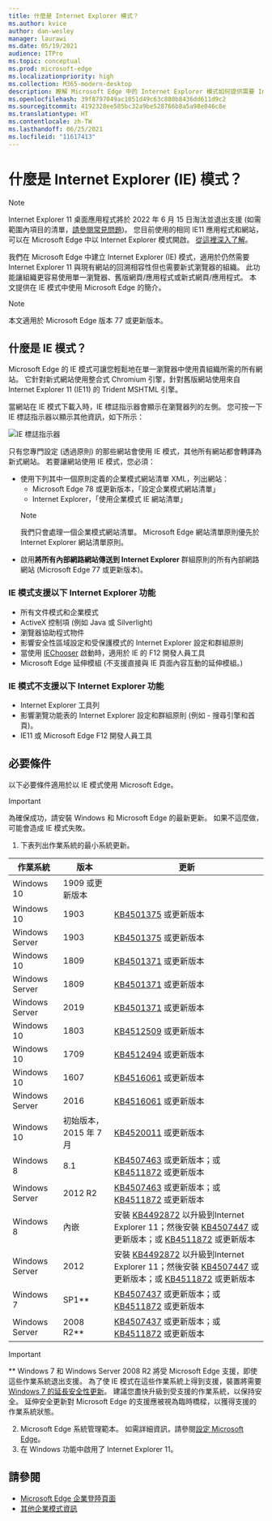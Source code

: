 ```yaml
---
title: 什麼是 Internet Explorer 模式？
ms.author: kvice
author: dan-wesley
manager: laurawi
ms.date: 05/19/2021
audience: ITPro
ms.topic: conceptual
ms.prod: microsoft-edge
ms.localizationpriority: high
ms.collection: M365-modern-desktop
description: 瞭解 Microsoft Edge 中的 Internet Explorer 模式如何提供需要 Internet Explorer 11 的網站存取權，以及存取新式網站的方式。
ms.openlocfilehash: 39f8797049ac1051d49c63c880b8436dd611d9c2
ms.sourcegitcommit: 4192328ee585bc32a9be528766b8a5a98e046c8e
ms.translationtype: HT
ms.contentlocale: zh-TW
ms.lasthandoff: 06/25/2021
ms.locfileid: "11617413"
---
```

# <a name="what-is-internet-explorer-ie-mode"></a>什麼是 Internet Explorer (IE) 模式？

>[!Note]
> Internet Explorer 11 桌面應用程式將於 2022 年 6 月 15 日淘汰並退出支援 (如需範圍內項目的清單，[請參閱常見問題](https://techcommunity.microsoft.com/t5/windows-it-pro-blog/internet-explorer-11-desktop-app-retirement-faq/ba-p/2366549))。 您目前使用的相同 IE11 應用程式和網站，可以在 Microsoft Edge 中以 Internet Explorer 模式開啟。 [從這裡深入了解](https://blogs.windows.com/windowsexperience/2021/05/19/the-future-of-internet-explorer-on-windows-10-is-in-microsoft-edge/)。

我們在 Microsoft Edge 中建立 Internet Explorer (IE) 模式，適用於仍然需要 Internet Explorer 11 與現有網站的回溯相容性但也需要新式瀏覽器的組織。 此功能讓組織更容易使用單一瀏覽器、舊版網頁/應用程式或新式網頁/應用程式。 本文提供在 IE 模式中使用 Microsoft Edge 的簡介。

> [!NOTE]
> 本文適用於 Microsoft Edge 版本 77 或更新版本。

## <a name="what-is-ie-mode"></a>什麼是 IE 模式？

Microsoft Edge 的 IE 模式可讓您輕鬆地在單一瀏覽器中使用貴組織所需的所有網站。 它針對新式網站使用整合式 Chromium 引擎，針對舊版網站使用來自 Internet Explorer 11 (IE11) 的 Trident MSHTML 引擎。

當網站在 IE 模式下載入時，IE 標誌指示器會顯示在瀏覽器列的左側。 您可按一下 IE 標誌指示器以顯示其他資訊，如下所示：

  ![IE 標誌指示器](./media/ie-mode/ie-logo-indicator1.png)

只有您專門設定 (透過原則) 的那些網站會使用 IE 模式，其他所有網站都會轉譯為新式網站。 若要讓網站使用 IE 模式，您必須：

- 使用下列其中一個原則定義的企業模式網站清單 XML，列出網站：
  - Microsoft Edge 78 或更新版本，「設定企業模式網站清單」
  - Internet Explorer，「使用企業模式 IE 網站清單」
  > [!NOTE]
  > 我們只會處理一個企業模式網站清單。 Microsoft Edge 網站清單原則優先於 Internet Explorer 網站清單原則。
- 啟用**將所有內部網路網站傳送到 Internet Explorer** 群組原則的所有內部網路網站 (Microsoft Edge 77 或更新版本)。

### <a name="ie-mode-supports-the-following-internet-explorer-functionality"></a>IE 模式支援以下 Internet Explorer 功能

- 所有文件模式和企業模式
- ActiveX 控制項 (例如 Java 或 Silverlight)
- 瀏覽器協助程式物件 
- 影響安全性區域設定和受保護模式的 Internet Explorer 設定和群組原則
- 當使用 [IEChooser](/office/dev/add-ins/testing/debug-add-ins-using-f12-developer-tools-on-windows-10) 啟動時，適用於 IE 的 F12 開發人員工具
- Microsoft Edge 延伸模組 (不支援直接與 IE 頁面內容互動的延伸模組。)

### <a name="ie-mode-doesnt-support-the-following-internet-explorer-functionality"></a>IE 模式不支援以下 Internet Explorer 功能

- Internet Explorer 工具列
- 影響瀏覽功能表的 Internet Explorer 設定和群組原則 (例如 - 搜尋引擎和首頁)。
- IE11 或 Microsoft Edge F12 開發人員工具

## <a name="prerequisites"></a>必要條件

以下必要條件適用於以 IE 模式使用 Microsoft Edge。

> [!IMPORTANT]
> 為確保成功，請安裝 Windows 和 Microsoft Edge 的最新更新。 如果不這麼做，可能會造成 IE 模式失敗。

1. 下表列出作業系統的最小系統更新。

 | 作業系統 | 版本       | 更新 |
 |------------------|---------------|---------|
 | Windows 10       | 1909 或更新版本 |         |
 | Windows 10       | 1903          | [KB4501375](https://support.microsoft.com/help/4501375/windows-10-update-kb4501375) 或更新版本 |
 | Windows Server   | 1903          | [KB4501375](https://support.microsoft.com/help/4501375/windows-10-update-kb4501375) 或更新版本 |
 | Windows 10       | 1809          | [KB4501371](https://support.microsoft.com/help/4501371/windows-10-update-kb4501371) 或更新版本 |
 | Windows Server   | 1809          | [KB4501371](https://support.microsoft.com/help/4501371/windows-10-update-kb4501371) 或更新版本 |
 | Windows Server   | 2019          | [KB4501371](https://support.microsoft.com/help/4501371/windows-10-update-kb4501371) 或更新版本 |
 | Windows 10       | 1803          | [KB4512509](https://support.microsoft.com/help/4512509/windows-10-update-kb4512509) 或更新版本 |
 | Windows 10       | 1709          | [KB4512494](https://support.microsoft.com/help/4512494/windows-10-update-kb4512494) 或更新版本 |
 | Windows 10       | 1607          | [KB4516061](https://support.microsoft.com/help/4516061/windows-10-update-kb4516061) 或更新版本 |
 | Windows Server   | 2016          | [KB4516061](https://support.microsoft.com/help/4516061/windows-10-update-kb4516061) 或更新版本 |
 | Windows 10       | 初始版本，2015 年 7 月 | [KB4520011](https://support.microsoft.com/help/4520011/windows-10-update-kb4520011) 或更新版本 |
 | Windows 8       | 8.1              | [KB4507463](https://support.microsoft.com/help/4507463/july-16-2019-kb4507463-os-build-preview-of-monthly-rollup) 或更新版本；或 [KB4511872](https://support.microsoft.com/help/4511872/cumulative-security-update-for-internet-explorer) 或更新版本 |
 | Windows Server   | 2012 R2       | [KB4507463](https://support.microsoft.com/help/4507463/july-16-2019-kb4507463-os-build-preview-of-monthly-rollup) 或更新版本；或 [KB4511872](https://support.microsoft.com/help/4511872/cumulative-security-update-for-internet-explorer) 或更新版本 |
 | Windows 8  | 內嵌            | 安裝 [KB4492872](https://support.microsoft.com/help/4492872/update-for-internet-explorer-april-16-2019) 以升級到Internet Explorer 11；然後安裝 [KB4507447](https://support.microsoft.com/help/4507447/windows-server-2012-update-kb4507447) 或更新版本；或 [KB4511872](https://support.microsoft.com/help/4511872/cumulative-security-update-for-internet-explorer) 或更新版本 |
 | Windows Server   | 2012           | 安裝 [KB4492872](https://support.microsoft.com/help/4492872/update-for-internet-explorer-april-16-2019) 以升級到Internet Explorer 11；然後安裝 [KB4507447](https://support.microsoft.com/help/4507447/windows-server-2012-update-kb4507447) 或更新版本；或 [KB4511872](https://support.microsoft.com/help/4511872/cumulative-security-update-for-internet-explorer) 或更新版本 |
 | Windows 7        |  SP1**        | [KB4507437](https://support.microsoft.com/help/4507437/windows-7-update-kb4507437) 或更新版本；或 [KB4511872](https://support.microsoft.com/help/4511872/cumulative-security-update-for-internet-explorer) 或更新版本 |
 | Windows Server   |  2008 R2**    | [KB4507437](https://support.microsoft.com/help/4507437/windows-7-update-kb4507437) 或更新版本；或 [KB4511872](https://support.microsoft.com/help/4511872/cumulative-security-update-for-internet-explorer) 或更新版本 |
  > [!IMPORTANT]
  > ** Windows 7 和 Windows Server 2008 R2 將受 Microsoft Edge 支援，即使這些作業系統退出支援。 為了使 IE 模式在這些作業系統上得到支援，裝置將需要 [Windows 7 的延長安全性更新](https://support.microsoft.com/help/4527878/faq-about-extended-security-updates-for-windows-7)。 建議您盡快升級到受支援的作業系統，以保持安全。 延伸安全更新對 Microsoft Edge 的支援應被視為臨時橋樑，以獲得支援的作業系統狀態。

2. Microsoft Edge 系統管理範本。 如需詳細資訊，請參閱[設定 Microsoft Edge](./configure-microsoft-edge.md)。
3. 在 Windows 功能中啟用了 Internet Explorer 11。

## <a name="see-also"></a>請參閱

- [Microsoft Edge 企業登陸頁面](https://aka.ms/EdgeEnterprise)
- [其他企業模式資訊](/internet-explorer/ie11-deploy-guide/enterprise-mode-overview-for-ie11)